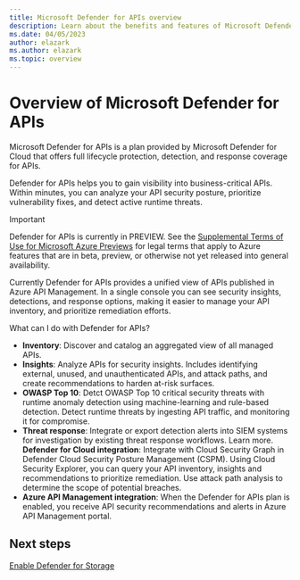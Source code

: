 ```yaml
---
title: Microsoft Defender for APIs overview
description: Learn about the benefits and features of Microsoft Defender for APIs
ms.date: 04/05/2023
author: elazark
ms.author: elazark
ms.topic: overview
---
```


# Overview of Microsoft Defender for APIs

Microsoft Defender for APIs is a plan provided by Microsoft Defender for Cloud that offers full lifecycle protection, detection, and response coverage for APIs.

Defender for APIs helps you to gain visibility into business-critical APIs. Within minutes, you can analyze your API security posture, prioritize vulnerability fixes, and detect active runtime threats.

> [!IMPORTANT]
> Defender for APIs is currently in PREVIEW.
> See the [Supplemental Terms of Use for Microsoft Azure Previews](https://azure.microsoft.com/support/legal/preview-supplemental-terms/) for legal terms that apply to Azure features that are in beta, preview, or otherwise not yet released into general availability.

Currently Defender for APIs provides a unified view of APIs published in Azure API Management. In a single console you can see security insights, detections, and response options, making it easier to manage your API inventory, and prioritize remediation efforts.

What can I do with Defender for APIs?

- **Inventory**: Discover and catalog an aggregated view of all managed APIs.  
- **Insights**: Analyze APIs for security insights. Includes identifying external, unused, and unauthenticated APIs, and attack paths, and create recommendations to harden at-risk surfaces. 
- **OWASP Top 10**: Detct OWASP Top 10 critical security threats with runtime anomaly detection using machine-learning and rule-based detection. Detect runtime threats by ingesting API traffic, and monitoring it for compromise.
- **Threat response**: Integrate or export detection alerts into SIEM systems for investigation by existing threat response workflows. Learn more. 
**Defender for Cloud integration**: Integrate with Cloud Security Graph in Defender Cloud Security Posture Management (CSPM). Using Cloud Security Explorer, you can query your API inventory, insights and recommendations to prioritize remediation. Use attack path analysis to determine the scope of potential breaches.
- **Azure API Management integration**: When the Defender for APIs plan is enabled, you receive API security recommendations and alerts in Azure API Management portal.

## Next steps

[Enable Defender for Storage](enable-enhanced-security.md)
